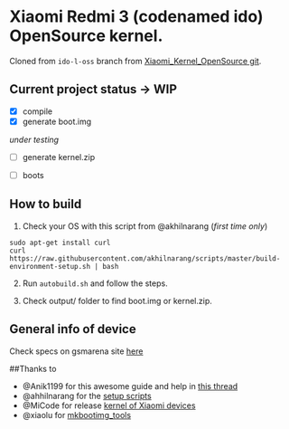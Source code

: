 # Xiaomi Redmi 3 (codenamed ido) OpenSource kernel.
Cloned from `ido-l-oss` branch from [Xiaomi_Kernel_OpenSource git](https://github.com/MiCode/Xiaomi_Kernel_OpenSource/tree/ido-l-oss).


## Current project status -> WIP
- [x] compile
- [x] generate boot.img

*under testing*
- [ ] generate kernel.zip
- [ ] boots


## How to build
1. Check your OS with this script from @akhilnarang (*first time only*)
```
sudo apt-get install curl
curl https://raw.githubusercontent.com/akhilnarang/scripts/master/build-environment-setup.sh | bash
```

2. Run `autobuild.sh` and follow the steps.

3. Check output/ folder to find boot.img or kernel.zip.


## General info of device
Check specs on gsmarena site [here](http://www.gsmarena.com/xiaomi_redmi_3-7862.php)


##Thanks to
- @Anik1199 for this awesome guide and help in [this thread](http://en.miui.com/thread-293285-1-1.html)
- @ahhilnarang for the [setup scripts](https://github.com/akhilnarang/scripts)
- @MiCode for release [kernel of Xiaomi devices](https://github.com/MiCode/Xiaomi_Kernel_OpenSource)
- @xiaolu for [mkbootimg_tools](https://github.com/xiaolu/mkbootimg_tools)
